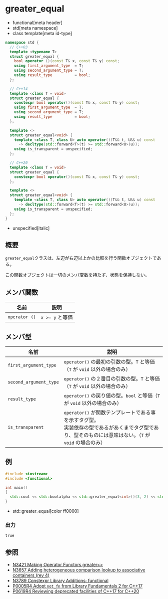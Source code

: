 # greater_equal
* functional[meta header]
* std[meta namespace]
* class template[meta id-type]

```cpp
namespace std {
  // C++03
  template <typename T>
  struct greater_equal {
    bool operator ()(const T& x, const T& y) const;
    using first_argument_type  = T;
    using second_argument_type = T;
    using result_type          = bool;
  };

  // C++14
  template <class T = void>
  struct greater_equal {
    constexpr bool operator()(const T& x, const T& y) const;
    using first_argument_type  = T;
    using second_argument_type = T;
    using result_type          = bool;
  };

  template <>
  struct greater_equal<void> {
    template <class T, class U> auto operator()(T&& t, U&& u) const
      -> decltype(std::forward<T>(t) >= std::forward<U>(u));
    using is_transparent = unspecified;
  };

  // C++20
  template <class T = void>
  struct greater_equal {
    constexpr bool operator()(const T& x, const T& y) const;
  };

  template <>
  struct greater_equal<void> {
    template <class T, class U> auto operator()(T&& t, U&& u) const
      -> decltype(std::forward<T>(t) >= std::forward<U>(u));
    using is_transparent = unspecified;
  };
}
```
* unspecified[italic]

## 概要
`greater_equal`クラスは、左辺が右辺以上かの比較を行う関数オブジェクトである。

この関数オブジェクトは一切のメンバ変数を持たず、状態を保持しない。


## メンバ関数

| 名前 | 説明 |
|---------------|-----------------|
| `operator ()` | `x >= y` と等価 |


## メンバ型

| 名前 | 説明 |
|------------------------|-------------------------------|
| `first_argument_type`  | `operator()` の最初の引数の型。`T` と等価（`T` が `void` 以外の場合のみ）  | C++17から非推奨<br/> C++20で削除 |
| `second_argument_type` | `operator()` の２番目の引数の型。`T` と等価（`T` が `void` 以外の場合のみ）| C++17から非推奨<br/> C++20で削除 |
| `result_type`          | `operator()` の戻り値の型。`bool` と等価（`T` が `void` 以外の場合のみ）   | C++17から非推奨<br/> C++20で削除 |
| `is_transparent`       | `operator()` が関数テンプレートである事を示すタグ型。<br/>実装依存の型であるがあくまでタグ型であり、型そのものには意味はない。（`T` が `void` の場合のみ） | C++14 |


## 例

```cpp example
#include <iostream>
#include <functional>

int main()
{
  std::cout << std::boolalpha << std::greater_equal<int>()(3, 2) << std::endl;
}
```
* std::greater_equal[color ff0000]

### 出力
```
true
```

## 参照
- [N3421 Making Operator Functors greater<>](http://www.open-std.org/jtc1/sc22/wg21/docs/papers/2012/n3421.htm)
- [N3657 Adding heterogeneous comparison lookup to associative containers (rev 4)](http://www.open-std.org/jtc1/sc22/wg21/docs/papers/2013/n3657.htm)
- [N3789 Constexpr Library Additions: functional](http://www.open-std.org/jtc1/sc22/wg21/docs/papers/2013/n3789.htm)
- [P0005R4 Adopt `not_fn` from Library Fundamentals 2 for C++17](http://www.open-std.org/jtc1/sc22/wg21/docs/papers/2016/p0005r4.html)
- [P0619R4 Reviewing deprecated facilities of C++17 for C++20](http://www.open-std.org/jtc1/sc22/wg21/docs/papers/2018/p0619r4.html)
